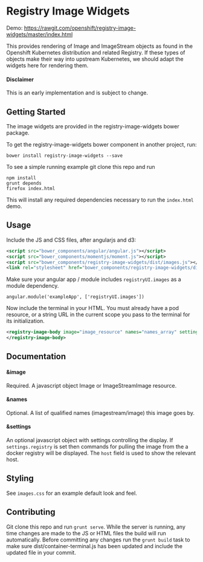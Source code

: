 Registry Image Widgets
========================

Demo: https://rawgit.com/openshift/registry-image-widgets/master/index.html

This provides rendering of Image and ImageStream objects as found in the
Openshift Kubernetes distribution and related Registry. If these types of objects
make their way into upstream Kubernetes, we should adapt the widgets here for
rendering them.

#### Disclaimer
This is an early implementation and is subject to change.

Getting Started
---------------

The image widgets are provided in the registry-image-widgets bower package.

To get the registry-image-widgets bower component in another project, run:

```
bower install registry-image-widgets --save
```

To see a simple running example git clone this repo and run

```
npm install
grunt depends
firefox index.html
```

This will install any required dependencies necessary to run the ```index.html``` demo.

Usage
-----

Include the JS and CSS files, after angularjs and d3:

```xml
<script src="bower_components/angular/angular.js"></script>
<script src="bower_components/momentjs/moment.js"></script>
<script src="bower_components/registry-image-widgets/dist/images.js"></script>
<link rel="stylesheet" href="bower_components/registry-image-widgets/dist/images.css" />
```

Make sure your angular app / module includes ```registryUI.images``` as a module dependency.

```
angular.module('exampleApp', ['registryUI.images'])
```

Now include the terminal in your HTML. You must already have a pod resource, or a string
URL in the current scope you pass to the terminal for its initialization.

```xml
<registry-image-body image="image_resource" names="names_array" settings="settings">
</registry-image-body>
```

Documentation
-------------

#### &image

Required. A javascript object Image or ImageStreamImage resource.

#### &names

Optional. A list of qualified names (imagestream/image) this image goes by.

#### &settings

An optional javascript object with settings controlling the display. If
```settings.registry``` is set then commands for pulling the image from the
a docker registry will be displayed. The ```host``` field is used to show
the relevant host.


Styling
-------

See ```images.css``` for an example default look and feel.

Contributing
------------

Git clone this repo and run `grunt serve`. While the server is running, any time changes
are made to the JS or HTML files the build will run automatically.  Before committing any
changes run the `grunt build` task to make sure dist/container-terminal.js has been updated
and include the updated file in your commit.
